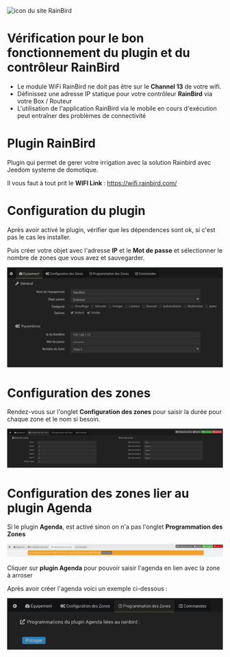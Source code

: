![icon du site RainBird](https://camo.githubusercontent.com/7bfadb412f350a026aa329f71cb895697e7727f63d8b636bdc62ca8b9742282c/687474703a2f2f69717765622e7261696e626972642e636f6d2f69712f696d616765732f6c6f676f732f7261696e626972642e706e67)

# Vérification pour le bon fonctionnement du plugin et du contrôleur RainBird
- Le module WiFi RainBird ne doit pas être sur le **Channel 13** de votre wifi.
- Définissez une adresse IP statique pour votre contrôleur **RainBird** via votre Box / Routeur
- L'utilisation de l'application RainBird via le mobile en cours d'exécution peut entraîner des problèmes de connectivité

# Plugin RainBird

Plugin qui permet de gerer votre irrigation avec la solution Rainbird avec Jeedom systeme de domotique.

Il vous faut à tout prit le **WIFI Link** : https://wifi.rainbird.com/

# Configuration du plugin

Après avoir activé le plugin, vérifier que les dépendences sont ok, si c'est pas le cas les installer.

Puis créer votre objet avec l'adresse **IP** et le **Mot de passe** et sélectionner le nombre de zones que vous avez et sauvegarder.

![img_2.png](../../images/equipement.png)

# Configuration des zones

Rendez-vous sur l'onglet **Configuration des zones** pour saisir la durée pour chaque zone et le nom si besoin.

![Configuration zones](../../images/configuration-zones.png)

# Configuration des zones lier au plugin Agenda

Si le plugin **Agenda**, est activé sinon on n'a pas l'onglet **Programmation des Zones** 

![Agenda](../../images/agenda-1.png)

Cliquer sur **plugin Agenda** pour pouvoir saisir l'agenda en lien avec la zone à arroser

Après avoir créer l'agenda voici un exemple ci-dessous :

![Agenda](../../images/agenda-2.png)